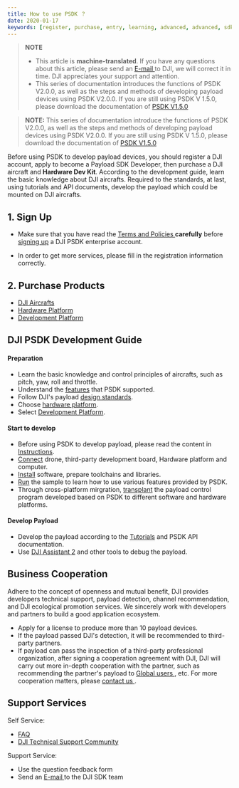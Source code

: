 ```yaml
---
title: How to use PSDK ？
date: 2020-01-17
keywords: [register, purchase, entry, learning, advanced, advanced, sdk]
---
```

> **NOTE** 
> * This article is **machine-translated**. If you have any questions about this article, please send an <a href="mailto:dev@dji.com">E-mail </a>to DJI, we will correct it in time. DJI appreciates your support and attention. 
> * This series of documentation introduces the functions of PSDK V2.0.0, as well as the steps and methods of developing payload devices using PSDK V2.0.0. If you are still using PSDK V 1.5.0, please download the documentation of [PSDK V1.5.0](https://terra-1-g.djicdn.com/71a7d383e71a4fb8887a310eb746b47f/psdk/payload-sdk-doc-1.0.zip)

> **NOTE:** This series of documentation introduce the functions of PSDK V2.0.0, as well as the steps and methods of developing payload devices using PSDK V2.0.0. If you are still using PSDK V 1.5.0, please download the documentation of [PSDK V1.5.0](https://terra-1-g.djicdn.com/71a7d383e71a4fb8887a310eb746b47f/psdk/payload-sdk-doc-1.0.zip)

Before using PSDK to develop payload devices, you should register a DJI account, apply to become a Payload SDK Developer, then purchase a DJI aircraft and **Hardware Dev Kit**. According to the development guide, learn the basic knowledge about DJI aircrafts. Required to the standards, at last, using tutorials and API documents, develop the payload which could be mounted on DJI aircrafts.

## 1. Sign Up

* Make sure that you have read the <a href="https://developer.dji.com/cn/policies/privacy/"> Terms and Policies </a> **carefully** before <a href="https://developer.dji.com/payload-sdk/apply/" target="_blank"> signing up</a> a DJI PSDK enterprise account.

* In order to get more services, please fill in the registration information correctly.

## 2. Purchase Products
* <a href="https://www.dji.com/cn/products/compare-m200-series?site=brandsite&from=nav" target="_blank"> DJI Aircrafts </a>
* [Hardware Platform](../guide/hardware.html)
* [Development Platform](../guide/platform.html)

## DJI PSDK Development Guide

#### Preparation

* Learn the basic knowledge and control principles of aircrafts, such as pitch, yaw, roll and throttle.
* Understand the [features](./feature-list.html) that PSDK supported.
* Follow DJI's payload [design standards](../guide/payload-criterion.html).
* Choose [hardware platform](../guide/hardware.html).
* Select [Development Platform](../guide/platform.html).

#### Start to develop

* Before using PSDK to develop payload, please read the content in [Instructions](../workflow/attention.html).
* [Connect](../workflow/device-connection.html) drone, third-party development board, Hardware platform and computer.
* [Install](../workflow/development-environment.html) software, prepare toolchains and libraries.
* [Run](../workflow/run-the-sample.html) the sample to learn how to use various features provided by PSDK.
* Through cross-platform mirgration, [transplant](../tutorial/transplant.html) the payload control program developed based on PSDK to different software and hardware platforms.

#### Develop Payload
* Develop the payload according to the [Tutorials](../tutorial/initial.html) and PSDK API documentation.
* Use [DJI Assistant 2](https://www.dji.com/cn/downloads) and other tools to debug the payload.

## Business Cooperation
Adhere to the concept of openness and mutual benefit, DJI provides developers technical support, payload detection, channel recommendation, and DJI ecological promotion services. We sincerely work with developers and partners to build a good application ecosystem.

* Apply for a license to produce more than 10 payload devices.
* If the payload passed DJI's detection, it will be recommended to third-party partners.
* If payload can pass the inspection of a third-party professional organization, after signing a cooperation agreement with DJI, DJI will carry out more in-depth cooperation with the partner, such as recommending the partner's payload to <a href="https://www.dji.com/cn/products/enterprise#partner-payloads">Global users </a>, etc. For more cooperation matters, please <a href="mailto:dev@dji.com">contact us </a>.

## Support Services
Self Service:
* <a href="https://developer.dji.com/payload-sdk/documentation/faq/index.html"> FAQ </a>
* <a href="https://djisdksupport.zendesk.com/hc/en-us/community/topics"> DJI Technical Support Community </a>

Support Service:
* Use the <a herf="https://formcrafts.com/a/dji-developer-feedback-cn"> question feedback </a> form
* Send an <a href="mailto:dev@dji.com"> E-mail </a> to the DJI SDK team
